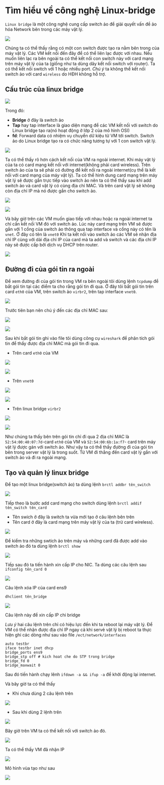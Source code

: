 # Tìm hiểu về công nghệ Linux-bridge

`Linux bridge` là một công nghệ cung cấp switch ảo để giải quyết vấn đề ảo hóa Network bên trong các máy vật lý.

![](https://github.com/niemdinhtrong/NIEMDT/blob/master/KVM/images/Linux-bridge/2.png)

Chúng ta có thể thấy rằng có một con switch được tạo ra nằm bên trong của máy vật lý. Các VM kết nối đến đây để có thể liên lạc được với nhau. Nếu muốn liên lạc ra bên ngoài ta có thể kết nối con switch này với card mạng trên máy vật lý của ta (giống như ta dùng dây kết nối switch với router). Ta có thể kết nối switch với 1 hoặc nhiều port.
*Chú ý* ta không thể kết nối switch ảo với card `wireless` do HĐH không hỗ trợ.

## Cấu trúc của linux bridge

![](https://github.com/niemdinhtrong/NIEMDT/blob/master/KVM/images/Linux-bridge/1.png)

Trong đó:
* **Bridge** ở đây là switch ảo 
* **Tap** hay tap interface là giao diện mạng để các VM kết nối với switch do Linux bridge tạo ra(nó hoạt động ở lớp 2 của mô hình OSI)
* **fd**: Forward data có nhiệm vụ chuyển dữ kiệu từ VM tới switch.
Switch ảo do Linux bridge tạo ra có chức năng tương tự với 1 con switch vật lý.

![](https://github.com/niemdinhtrong/NIEMDT/blob/master/KVM/images/Linux-bridge/3.png)

Ta có thể thấy rõ hơn cách kết nối của VM ra ngoài internet. Khi máy vật lý của ta có card mạng kết nối với internet(không phải card wireless). Trên switch ảo của ta sẽ phải có đường để kết nối ra ngoài internet(cụ thể là kết nối với card mạng của máy vật lý). Ta có thể hình dung card mạng trên máy vật lý sẽ được gắn trực tiếp vào switch ảo nên ta có thể thấy sau khi add switch ảo và card vật lý có cùng địa chỉ MAC. Và trên card vật lý sẽ không còn địa chỉ IP mà nó được gắn cho switch ảo.

![](https://github.com/niemdinhtrong/NIEMDT/blob/master/KVM/images/Linux-bridge/4.png)

![](https://github.com/niemdinhtrong/NIEMDT/blob/master/KVM/images/Linux-bridge/5.png)

Và bây giờ trên các VM muốn giao tiếp với nhau hoặc ra ngoài internet ta chỉ cần kết nối VM đó với switch ảo. Lúc này card mạng trên VM sẽ được gắn với 1 cổng của switch ảo thông qua  tap interface và cổng này có tên là `vnet`. Ở đây có tên là `vnet0`
Khi ta kết nối vào switch ảo các VM sẽ nhận địa chỉ IP cùng với dải địa chỉ IP của card mà ta add và switch và các địa chỉ IP này sẽ được cấp bởi dịch vụ DHCP trên router.

![](https://github.com/niemdinhtrong/NIEMDT/blob/master/KVM/images/Linux-bridge/6.png)

## Đường đi của gói tin ra ngoài 

Để xem đường đi của gói tin trong VM ra bên ngoài tôi dùng lệnh `tcpdump` để bắt gói tin tại các điểm ta cho rằng gói tin đi qua. Ở đây tôi bắt gói tin trên card `eth0` của VM, trên switch ảo `virbr2`, trên tap interface `vnet0`.

![](https://github.com/niemdinhtrong/NIEMDT/blob/master/KVM/images/Linux-bridge/25.png)

Trước tiên bạn nên chú ý đến các địa chỉ MAC sau:

![](https://github.com/niemdinhtrong/NIEMDT/blob/master/KVM/images/Linux-bridge/8.png)

![](https://github.com/niemdinhtrong/NIEMDT/blob/master/KVM/images/Linux-bridge/9.png)

Sau khi bắt gói tin ghi vào file tôi dùng công cụ `wireshark` để phân tích gói tin để thấy được địa chỉ MAC mà gói tin đi qua.
 * Trên card `eth0` của VM

![](https://github.com/niemdinhtrong/NIEMDT/blob/master/KVM/images/Linux-bridge/rth0.1.png)

![](https://github.com/niemdinhtrong/NIEMDT/blob/master/KVM/images/Linux-bridge/eth0.2.png)

 * Trên `vnet0`

![](https://github.com/niemdinhtrong/NIEMDT/blob/master/KVM/images/Linux-bridge/vnet0.1.png)

![](https://github.com/niemdinhtrong/NIEMDT/blob/master/KVM/images/Linux-bridge/vnet0.2.png)

 * Trên linux bridge `virbr2`

![](https://github.com/niemdinhtrong/NIEMDT/blob/master/KVM/images/Linux-bridge/virbr2.1.png)

![](https://github.com/niemdinhtrong/NIEMDT/blob/master/KVM/images/Linux-bridge/virbr2.2.png)

Như chúng ta thấy bên trên gói tin chỉ đi qua 2 địa chỉ MAC là `52:54:00:40:07:7d`-card `eth0` của VM và `52:54:00:6b:1a:f7`- card trên máy vật lý được gán với switch ảo. Như vậy ta có thể thấy đường đi của gói tin bên trong server vật lý là trong suốt. Từ VM đi thẳng đến card vật lý gắn với switch ảo và đi ra ngoài mạng.

## Tạo và quản lý linux bridge

Để tạo một linux bridge(switch ảo) ta dùng lệnh 
`brctl addbr tên_switch`

![](https://github.com/niemdinhtrong/NIEMDT/blob/master/KVM/images/Linux-bridge/10.png)

Tiếp theo là bước add card mạng cho switch dùng lệnh 
`brctl addif tên_switch tên_card`
 * Tên swich ở đây là switch ta vừa mới tạo ở câu lệnh bên trên
 * Tên card ở đây là card mạng trên máy vật lý của ta (trừ card wireless).

![](https://github.com/niemdinhtrong/NIEMDT/blob/master/KVM/images/Linux-bridge/13.png)

Để kiểm tra những swtich ảo trên máy và những card đã được add vào switch ảo đó ta dùng lệnh 
`brctl show`

![](https://github.com/niemdinhtrong/NIEMDT/blob/master/KVM/images/Linux-bridge/14.png)

Tiếp sau đó ta tiến hành xin cấp IP cho NIC. Ta dùng các câu lệnh sau
`ifconfig tên_card 0`

![](https://github.com/niemdinhtrong/NIEMDT/blob/master/KVM/images/Linux-bridge/22.png)

Câu lệnh xóa IP của card ens9

`dhclient tên_bridge`

![](https://github.com/niemdinhtrong/NIEMDT/blob/master/KVM/images/Linux-bridge/16.png)

Câu lệnh này để xin cấp IP chi bridge

*Lưu ý* hai câu lệnh trên chỉ có hiệu lực đến khi ta reboot lại máy vật lý. Để VM có thể nhận được địa chỉ IP ngay cả khi servẻ vật lý bị reboot ta thực hiện ghi các dòng như sau vào file `/ect/network/interfaces`
```
auto testbr
iface testbr inet dhcp
bridge_ports ens9
bridge_stp off # kich hoat che do STP trong bridge
bridge_fd 0 
bridge_maxwait 0
```
Sau đó tiến hành chạy lênh `ifdown -a && ifup -a` để khởi động lại internet.

Và bây giờ ta có thể thấy
 * Khi chưa dùng 2 câu lệnh trên

![](https://github.com/niemdinhtrong/NIEMDT/blob/master/KVM/images/Linux-bridge/17.png)

 * Sau khi dùng 2 lệnh trên

![](https://github.com/niemdinhtrong/NIEMDT/blob/master/KVM/images/Linux-bridge/18.png)

Bây giờ trên VM ta có thể kết nối với switch ảo đó.

![](https://github.com/niemdinhtrong/NIEMDT/blob/master/KVM/images/Linux-bridge/20.png)

Ta có thể thấy VM đã nhận IP

![](https://github.com/niemdinhtrong/NIEMDT/blob/master/KVM/images/Linux-bridge/19.png)

Mô hình vùa tạo như sau

![](https://github.com/niemdinhtrong/NIEMDT/blob/master/KVM/images/Linux-bridge/linux-bridge1.jpeg)